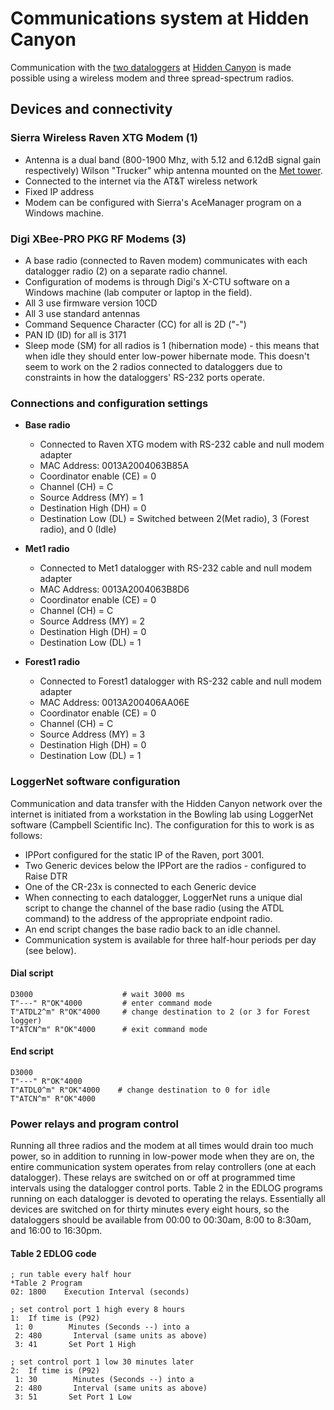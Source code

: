 # Communications system at Hidden Canyon

Communication with the [two dataloggers](dataloggers.md) at [Hidden Canyon](sitedescription.md) is made possible using
a wireless modem and three spread-spectrum radios.

## Devices and connectivity

### Sierra Wireless Raven XTG Modem (1)

* Antenna is a dual band (800-1900 Mhz, with 5.12 and 6.12dB signal gain respectively) Wilson "Trucker" whip antenna mounted on the [Met tower](mettowers.md).
* Connected to the internet via the AT&T wireless network
* Fixed IP address
* Modem can be configured with Sierra's AceManager program on a Windows machine.

### Digi XBee-PRO PKG RF Modems (3)

* A base radio (connected to Raven modem) communicates with each datalogger radio (2) on a separate radio channel.
* Configuration of modems is through Digi's X-CTU software on a Windows machine (lab computer or laptop in the field).
* All 3 use firmware version 10CD
* All 3 use standard antennas
* Command Sequence Character (CC) for all is 2D ("-")
* PAN ID (ID) for all is 3171
* Sleep mode (SM) for all radios is 1 (hibernation mode) - this means that when idle they should enter low-power hibernate mode. This doesn't seem to work on the 2 radios connected to dataloggers due to constraints in how the dataloggers' RS-232 ports operate.

### Connections and configuration settings

- **Base radio**
  - Connected to Raven XTG modem with RS-232 cable and null modem adapter
  - MAC Address: 0013A2004063B85A
  - Coordinator enable (CE) = 0
  - Channel (CH) = C
  - Source Address (MY) = 1
  - Destination High (DH) = 0
  - Destination Low (DL) = Switched between 2(Met radio), 3 (Forest radio), and 0 (Idle)

- **Met1 radio**
  - Connected to Met1 datalogger with RS-232 cable and null modem adapter
  - MAC Address: 0013A2004063B8D6
  - Coordinator enable (CE) = 0
  - Channel (CH) = C
  - Source Address (MY) = 2
  - Destination High (DH) = 0
  - Destination Low (DL) = 1

- **Forest1 radio**
  - Connected to Forest1 datalogger with RS-232 cable and null modem adapter
  - MAC Address: 0013A200406AA06E
  - Coordinator enable (CE) = 0
  - Channel (CH) = C
  - Source Address (MY) = 3
  - Destination High (DH) = 0
  - Destination Low (DL) = 1

### LoggerNet software configuration

Communication and data transfer with the Hidden Canyon network over the
internet is initiated from a workstation in the Bowling lab using
LoggerNet software (Campbell Scientific Inc). The configuration for this
to work is as follows:

* IPPort configured for the static IP of the Raven, port 3001.
* Two Generic devices below the IPPort are the radios - configured to Raise DTR
* One of the CR-23x is connected to each Generic device
* When connecting to each datalogger, LoggerNet runs a unique dial script to change the channel of the base radio (using the ATDL command) to the address of the appropriate endpoint radio.
* An end script changes the base radio back to an idle channel.
* Communication system is available for three half-hour periods per day (see below).

#### Dial script
~~~
D3000                    # wait 3000 ms
T"---" R"OK"4000         # enter command mode
T"ATDL2^m" R"OK"4000     # change destination to 2 (or 3 for Forest logger)
T"ATCN^m" R"OK"4000      # exit command mode
~~~

#### End script
~~~
D3000
T"---" R"OK"4000
T"ATDL0^m" R"OK"4000    # change destination to 0 for idle
T"ATCN^m" R"OK"4000
~~~

### Power relays and program control

Running all three radios and the modem at all times would drain too much
power, so in addition to running in low-power mode when they are on, the
entire communication system operates from relay controllers (one at each
datalogger). These relays are switched on or off at programmed time
intervals using the datalogger control ports. Table 2 in the EDLOG
programs running on each datalogger is devoted to operating the relays.
Essentially all devices are switched on for thirty minutes every eight
hours, so the dataloggers should be available from 00:00 to 00:30am,
8:00 to 8:30am, and 16:00 to 16:30pm.

#### Table 2 EDLOG code

~~~{.basic}
; run table every half hour
*Table 2 Program
02: 1800    Execution Interval (seconds)

; set control port 1 high every 8 hours
1:  If time is (P92)
 1: 0        Minutes (Seconds --) into a
 2: 480       Interval (same units as above)
 3: 41       Set Port 1 High
 
; set control port 1 low 30 minutes later
2:  If time is (P92)
 1: 30        Minutes (Seconds --) into a
 2: 480       Interval (same units as above)
 3: 51       Set Port 1 Low
~~~
